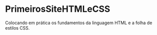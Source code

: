 # PrimeirosSiteHTMLeCSS
 Colocando em prática os fundamentos da linguagem HTML e a folha de estilos CSS.
